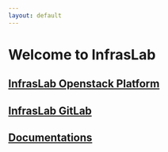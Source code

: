 ```yaml
---
layout: default
---
```


<h1>
    Welcome to <b>InfrasLab</b>
</h1>

<h2>
    <a href="https://35.157.12.75/openstack">InfrasLab Openstack Platform</a>
</h2>

<h2>
    <a href="https://35.157.12.75/gitlab">InfrasLab GitLab</a>
</h2>

<!-- <h2>
    <a href="{{site.windows-loc}}"
                   class="{% if page.url contains 'windows' %}menu{% endif %}">Windows</a>
</h2>
<ul>
    {% include listpages.html link='/windows/' %}
</ul>

<h2>
    <a href="{{site.unix-linux-loc}}" class="{% if page.url contains 'unix' %}menu{% endif %}">Unix / Linux</a>
</h2>
<ul>
    {% include listpages.html link='/unix-linux/' %}
</ul> -->

<h2>
    <a href="{{site.documentations}}" class="{% if page.url contains 'documentations' %}menu{% endif %}">Documentations</a>
</h2>
<!-- <ul>
    {% include listpages.html link='/documentations/' %}
</ul> -->

<!-- <h2>
    <a href="{{site.others-loc}}" class="{% if page.url contains 'others' %}menu{% endif %}">Others</a>
</h2>
<ul>
    {% include listpages.html link='/others/' %}
</ul> -->